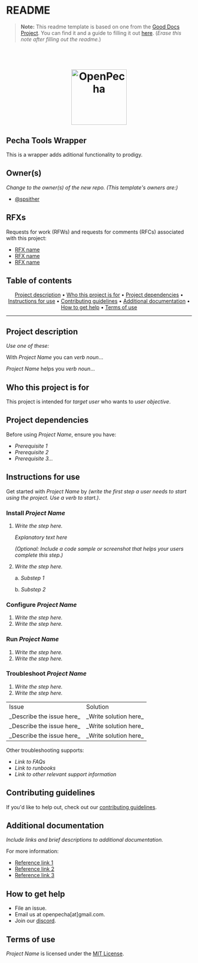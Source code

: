 # README

> **Note:** This readme template is based on one from the [Good Docs Project](https://thegooddocsproject.dev). You can find it and a guide to filling it out [here](https://gitlab.com/tgdp/templates/-/tree/main/readme). (_Erase this note after filling out the readme._)

<h1 align="center">
  <br>
  <a href="https://openpecha.org"><img src="https://avatars.githubusercontent.com/u/82142807?s=400&u=19e108a15566f3a1449bafb03b8dd706a72aebcd&v=4" alt="OpenPecha" width="150"></a>
  <br>
</h1>

## Pecha Tools Wrapper
This is a wrapper adds aditional functionality to prodigy.

## Owner(s)

_Change to the owner(s) of the new repo. (This template's owners are:)_
- [@spsither](https://github.com/spsither)

## RFXs
Requests for work (RFWs) and requests for comments (RFCs) associated with this project:
* [RFX name](#)
* [RFX name](#)
* [RFX name](#)

## Table of contents
<p align="center">
  <a href="#project-description">Project description</a> •
  <a href="#who-this-project-is-for">Who this project is for</a> •
  <a href="#project-dependencies">Project dependencies</a> •
  <a href="#instructions-for-use">Instructions for use</a> •
  <a href="#contributing-guidelines">Contributing guidelines</a> •
  <a href="#additional-documentation">Additional documentation</a> •
  <a href="#how-to-get-help">How to get help</a> •
  <a href="#terms-of-use">Terms of use</a>
</p>
<hr>

## Project description
_Use one of these:_

With _Project Name_ you can _verb_ _noun_...

_Project Name_ helps you _verb_ _noun_...


## Who this project is for
This project is intended for _target user_ who wants to _user objective_.


## Project dependencies
Before using _Project Name_, ensure you have:
* _Prerequisite 1_
* _Prerequisite 2_
* _Prerequisite 3..._


## Instructions for use
Get started with _Project Name_ by _(write the first step a user needs to start using the project. Use a verb to start.)_.


### Install _Project Name_
1. _Write the step here._ 

    _Explanatory text here_ 
    
    _(Optional: Include a code sample or screenshot that helps your users complete this step.)_

2. _Write the step here._
 
    a. _Substep 1_ 
    
    b. _Substep 2_


### Configure _Project Name_
1. _Write the step here._
2. _Write the step here._


### Run _Project Name_
1. _Write the step here._
2. _Write the step here._


### Troubleshoot _Project Name_
1. _Write the step here._
2. _Write the step here._

<table>
  <tr>
   <td>
    Issue
   </td>
   <td>
    Solution
   </td>
  </tr>
  <tr>
   <td>
    _Describe the issue here_
   </td>
   <td>
    _Write solution here_
   </td>
  </tr>
  <tr>
   <td>
    _Describe the issue here_
   </td>
   <td>
    _Write solution here_
   </td>
  </tr>
  <tr>
   <td>
    _Describe the issue here_
   </td>
   <td>
    _Write solution here_
   </td>
  </tr>
</table>


Other troubleshooting supports:
* _Link to FAQs_
* _Link to runbooks_
* _Link to other relevant support information_


## Contributing guidelines
If you'd like to help out, check out our [contributing guidelines](/CONTRIBUTING.md).


## Additional documentation
_Include links and brief descriptions to additional documentation._

For more information:
* [Reference link 1](#)
* [Reference link 2](#)
* [Reference link 3](#)


## How to get help
* File an issue.
* Email us at openpecha[at]gmail.com.
* Join our [discord](https://discord.com/invite/7GFpPFSTeA).


## Terms of use
_Project Name_ is licensed under the [MIT License](/LICENSE.md).
